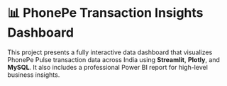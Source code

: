 # 📊 PhonePe Transaction Insights Dashboard

This project presents a fully interactive data dashboard that visualizes PhonePe Pulse transaction data across India using **Streamlit**, **Plotly**, and **MySQL**. It also includes a professional Power BI report for high-level business insights.
